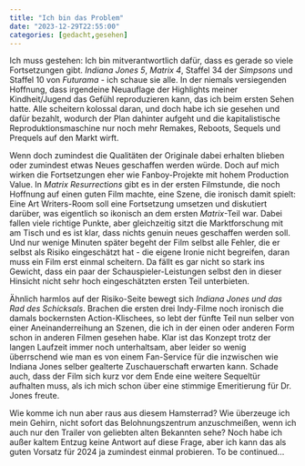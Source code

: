 ```yaml
---
title: "Ich bin das Problem"
date: "2023-12-29T22:55:00"
categories: [gedacht,gesehen]
---
```


Ich muss gestehen: Ich bin mitverantwortlich dafür, dass es gerade so viele Fortsetzungen gibt. _Indiana Jones 5_, _Matrix 4_, Staffel 34 der _Simpsons_ und Staffel 10 von _Futurama_ - ich schaue sie alle. In der niemals versiegenden Hoffnung, dass irgendeine Neuauflage der Highlights meiner Kindheit/Jugend das Gefühl reproduzieren kann, das ich beim ersten Sehen hatte. Alle scheitern kolossal daran, und doch habe ich sie gesehen und dafür bezahlt, wodurch der Plan dahinter aufgeht und die kapitalistische Reproduktionsmaschine nur noch mehr Remakes, Reboots, Sequels und Prequels auf den Markt wirft.

Wenn doch zumindest die Qualitäten der Originale dabei erhalten blieben oder zumindest etwas Neues geschaffen werden würde. Doch auf mich wirken die Fortsetzungen eher wie Fanboy-Projekte mit hohem Production Value. In _Matrix Resurrections_ gibt es in der ersten Filmstunde, die noch Hoffnung auf einen guten Film machte, eine Szene, die ironisch damit spielt: Eine Art Writers-Room soll eine Fortsetzung umsetzen und diskutiert darüber, was eigentlich so ikonisch an dem ersten _Matrix_-Teil war. Dabei fallen viele richtige Punkte, aber gleichzeitig sitzt die Marktforschung mit am Tisch und es ist klar, dass nichts genuin neues geschaffen werden soll. Und nur wenige Minuten später begeht der Film selbst alle Fehler, die er selbst als Risiko eingeschätzt hat - die eigene Ironie nicht begreifen, daran muss ein Film erst einmal scheitern. Da fällt es gar nicht so stark ins Gewicht, dass ein paar der Schauspieler-Leistungen selbst den in dieser Hinsicht nicht sehr hoch eingeschätzten ersten Teil unterbieten.

Ähnlich harmlos auf der Risiko-Seite bewegt sich _Indiana Jones und das Rad des Schicksals_. Brachen die ersten drei Indy-Filme noch ironisch die damals bockernsten Action-Klischees, so lebt der fünfte Teil nun selber von einer Aneinanderreihung an Szenen, die ich in der einen oder anderen Form schon in anderen Filmen gesehen habe. Klar ist das Konzept trotz der langen Laufzeit immer noch unterhaltsam, aber leider so wenig überrschend wie man es von einem Fan-Service für die inzwischen wie Indiana Jones selber gealterte Zuschauerschaft erwarten kann. Schade auch, dass der Film sich kurz vor dem Ende eine weitere Sequeltür aufhalten muss, als ich mich schon über eine stimmige Emeritierung für Dr. Jones freute.

Wie komme ich nun aber raus aus diesem Hamsterrad? Wie überzeuge ich mein Gehirn, nicht sofort das Belohnungszentrum anzuschmeißen, wenn ich auch nur den Trailer von geliebten alten Bekannten sehe? Noch habe ich außer kaltem Entzug keine Antwort auf diese Frage, aber ich kann das als guten Vorsatz für 2024 ja zumindest einmal probieren. To be continued... 